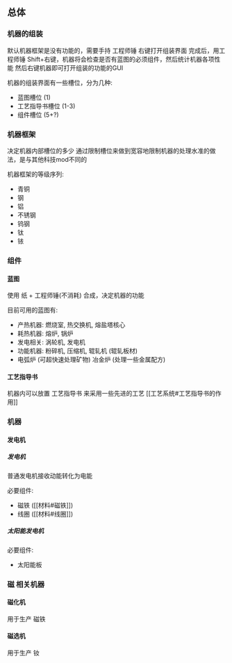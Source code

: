 ## 总体

### 机器的组装
默认机器框架是没有功能的，需要手持 工程师锤 右键打开组装界面
完成后，用工程师锤 Shift+右键，机器将会检查是否有蓝图的必须组件，然后统计机器各项性能
然后右键机器即可打开组装的功能的GUI

机器的组装界面有一些槽位，分为几种:
- 蓝图槽位 (1)
- 工艺指导书槽位 (1-3)
- 组件槽位 (5+?)

### 机器框架
决定机器内部槽位的多少
通过限制槽位来做到宽容地限制机器的处理水准的做法，是与其他科技mod不同的

机器框架的等级序列:
- 青铜
- 钢
- 铝
- 不锈钢
- 钨钢
- 钛
- 铱

### 组件
#### 蓝图
使用 纸 + 工程师锤(不消耗) 合成，决定机器的功能

目前可用的蓝图有:
- 产热机器: 燃烧室, 热交换机, 熔盐塔核心
- 耗热机器: 熔炉, 锅炉
- 发电相关: 涡轮机, 发电机
- 功能机器: 粉碎机, 压缩机, 辊轧机 (辊轧板材)
- 电弧炉 (可超快速处理矿物) 冶金炉 (处理一些金属配方)

#### 工艺指导书
机器内可以放置 工艺指导书 来采用一些先进的工艺
[[工艺系统#工艺指导书的作用]]

### 机器

#### 发电机

##### 发电机
普通发电机接收动能转化为电能

必要组件:
- 磁铁 ([[材料#磁铁]])
- 线圈 ([[材料#线圈]])

##### 太阳能发电机

必要组件:
- 太阳能板

### 磁 相关机器

#### 磁化机
用于生产 磁铁

#### 磁选机
用于生产 钕



